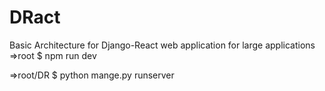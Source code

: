 # DRact

Basic Architecture for Django-React web application for large applications
=>root
$ npm run dev

=>root/DR
$ python mange.py runserver


